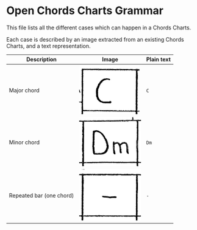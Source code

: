 # Open Chords Charts Grammar

This file lists all the different cases which can happen in a Chords Charts.

Each case is described by an image extracted from an existing Chords Charts, and a text representation.

| Description              | Image                                         | Plain text |
| ------------------------ | --------------------------------------------- | ---------- |
| Major chord              | ![](./grammar-images/chord-major.png)         | `C`        |
| Minor chord              | ![](./grammar-images/chord-minor.png)         | `Dm`       |
| Repeated bar (one chord) | ![](./grammar-images/bar-repeated-single.png) | `-`        |
